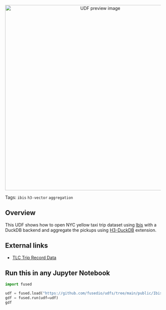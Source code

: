 <!--fused:preview-->
<p align="center"><img src="https://fused-magic.s3.us-west-2.amazonaws.com/thumbnails/udfs-staging/Duckdb_H3_Example.png" width="600" alt="UDF preview image"></p>

<!--fused:tags-->
Tags: `ibis` `h3-vector` `aggregation`

<!--fused:readme-->
## Overview

This UDF shows how to open NYC yellow taxi trip dataset using [Ibis](https://ibis-project.org/) with a DuckDB backend and aggregate the pickups using [H3-DuckDB](https://github.com/isaacbrodsky/h3-duckdb) extension.

## External links

- [TLC Trip Record Data](https://www.nyc.gov/site/tlc/about/tlc-trip-record-data.page)

## Run this in any Jupyter Notebook

```python
import fused

udf = fused.load("https://github.com/fusedio/udfs/tree/main/public/Ibis_H3_Example")
gdf = fused.run(udf=udf)
gdf
```
